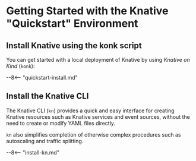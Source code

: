 # Getting Started with the Knative "Quickstart" Environment

## Install Knative using the konk script

You can get started with a local deployment of Knative by using _Knative on Kind_ (`konk`):

--8<-- "quickstart-install.md"

## Install the Knative CLI

The Knative CLI (`kn`) provides a quick and easy interface for creating Knative resources such as Knative services and event sources, without the need to create or modify YAML files directly.

`kn` also simplifies completion of otherwise complex procedures such as autoscaling and traffic splitting.

--8<-- "install-kn.md"
